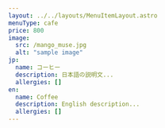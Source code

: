 ```yaml
---
layout: ../../layouts/MenuItemLayout.astro
menuType: cafe
price: 800
image:
  src: /mango_muse.jpg
  alt: "sample image"
jp:
  name: コーヒー
  description: 日本語の説明文...
  allergies: []
en:
  name: Coffee
  description: English description...
  allergies: []
---
```

